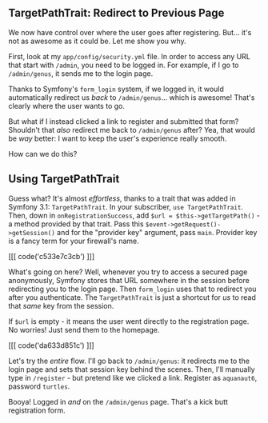 ## TargetPathTrait: Redirect to Previous Page

We now have control over where the user goes after registering. But... it's not as
awesome as it could be. Let me show you why.

First, look at my `app/config/security.yml` file. In order to access any URL that
start with `/admin`, you need to be logged in. For example, if I go to `/admin/genus`,
it sends me to the login page.

Thanks to Symfony's `form_login` system, if we logged in, it would automatically
redirect us *back* to `/admin/genus`... which is awesome! That's clearly where the
user wants to go.

But what if I instead clicked a link to register and submitted that form? Shouldn't
that *also* redirect me back to `/admin/genus` after? Yea, that would be *way* better:
I want to keep the user's experience really smooth.

How can we do this?

## Using TargetPathTrait

Guess what? It's almost *effortless*, thanks to a trait that was added in Symfony
3.1: `TargetPathTrait`. In your subscriber, `use TargetPathTrait`. Then, down in
`onRegistrationSuccess`, add `$url = $this->getTargetPath()` - a method provided
by that trait. Pass this `$event->getRequest()->getSession()` and for the "provider key"
argument, pass `main`. Provider key is a fancy term for your firewall's name.

[[[ code('c533e7c3cb') ]]]

What's going on here? Well, whenever you try to access a secured page anonymously,
Symfony stores that URL somewhere in the session before redirecting you to the login
page. Then `form_login` uses that to redirect you after you authenticate. The `TargetPathTrait`
is just a shortcut for *us* to read that *same* key from the session.

If `$url` is empty - it means the user went directly to the registration page. No
worries! Just send them to the homepage.

[[[ code('da633d851c') ]]]

Let's try the *entire* flow. I'll go back to `/admin/genus`: it redirects me to
the login page and sets that session key behind the scenes. Then, I'll manually
type in `/register` - but pretend like we clicked a link. Register as `aquanaut6`,
password `turtles`.

Booya! Logged in *and* on the `/admin/genus` page. That's a kick butt registration
form.
